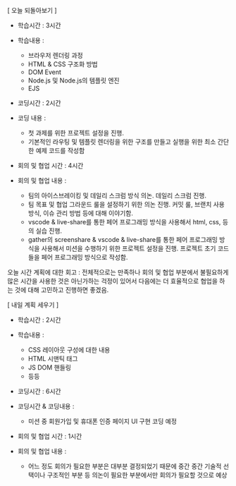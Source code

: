 [ 오늘 되돌아보기 ]
- 학습시간 : 3시간
- 학습내용 :
    - 브라우저 렌더링 과정
    - HTML & CSS 구조화 방법
    - DOM Event
    - Node.js 및 Node.js의 템플릿 엔진
    - EJS

- 코딩시간 : 2시간
- 코딩 내용 :
    - 첫 과제를 위한 프로젝트 설정을 진행.
    - 기본적인 라우팅 및 템플릿 렌더링을 위한 구조를 만들고 실행을 위한 최소 간단한 예제 코드를 작성함

- 회의 및 협업 시간 : 4시간
- 회의 및 협업 내용 : 
    - 팀의 아이스브레이킹 및 데일리 스크럼 방식 의논. 데일리 스크럼 진행.
    - 팀 목표 및 협업 그라운드 룰을 설정하기 위한 의논 진행. 커밋 룰, 브랜치 사용 방식, 이슈 관리 방법 등에 대해 이야기함.
    - vscode & live-share를 통한 페어 프로그래밍 방식을 사용해서 html, css, 등의 실습 진행.
    - gather의 screenshare & vscode & live-share를 통한 페어 프로그래밍 방식을 사용해서 미션을 수행하기 위한 프로젝트 설정을 진행. 프로젝트 초기 코드들을 페어 프로그래밍 방식으로 작성함.

오늘 시간 계획에 대한 회고 : 전체적으로는 만족하나 회의 및 협업 부분에서 불필요하게 많은 시간을 사용한 것은 아닌가하는 걱정이 있어서 다음에는 더 효율적으로 협업을 하는 것에 대해 고민하고 진행하면 좋겠음.

[ 내일 계획 세우기 ]
- 학습시간 : 2시간
- 학습내용 :
    - CSS 레이아웃 구성에 대한 내용
    - HTML 시맨틱 태그
    - JS DOM 핸들링
    - 등등

- 코딩시간 : 6시간
- 코딩시간 & 코딩내용 : 
    - 미션 중 회원가입 및 휴대폰 인증 페이지 UI 구현 코딩 예정

- 회의 및 협업 시간 : 1시간
- 회의 및 협업 내용 :
    - 어느 정도 회의가 필요한 부분은 대부분 결정되었기 때문에 중간 중간 기술적 선택이나 구조적인 부분 등 의논이 필요한 부분에서만 회의가 필요할 것으로 예상